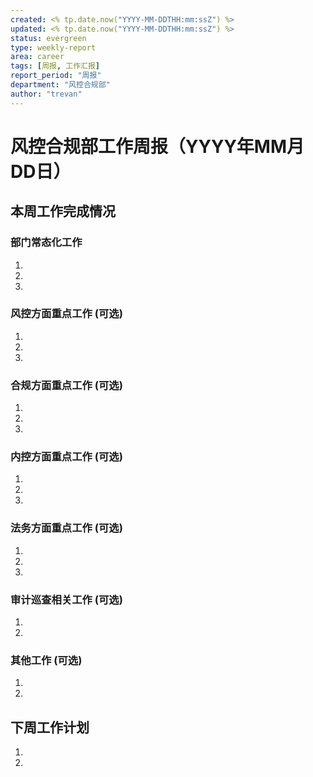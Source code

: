 ```yaml
---
created: <% tp.date.now("YYYY-MM-DDTHH:mm:ssZ") %>
updated: <% tp.date.now("YYYY-MM-DDTHH:mm:ssZ") %>
status: evergreen
type: weekly-report
area: career
tags: [周报, 工作汇报]
report_period: "周报"
department: "风控合规部"
author: "trevan"
---
```

# **风控合规部工作周报（YYYY年MM月DD日）**

## **本周工作完成情况**

### **部门常态化工作**

1. 
2. 
3. 

### **风控方面重点工作** (可选)

1. 
2. 
3. 

### **合规方面重点工作** (可选)

1. 
2. 
3. 

### **内控方面重点工作** (可选)

1. 
2. 
3. 

### **法务方面重点工作** (可选)

1. 
2. 
3. 

### **审计巡查相关工作** (可选)

1. 
2. 

### **其他工作** (可选)

1. 
2. 


## **下周工作计划**

1. 
2. 
